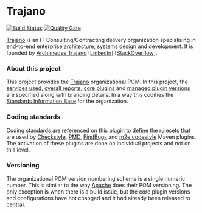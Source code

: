 Trajano
=======

[![Build Status](https://travis-ci.org/trajano/trajano.svg?branch=master)](https://travis-ci.org/trajano/trajano) [![Quality Gate](https://sonarcloud.io/api/badges/gate?key=net.trajano:trajano)](https://sonarcloud.io/dashboard?id=net.trajano:trajano)

[Trajano][] is an IT Consulting/Contracting delivery organization specialising
in end-to-end enterprise architecture, systems design and development.  It is
founded by [Archimedes Trajano][1] [[LinkedIn][LinkedIn]]
[[StackOverflow][StackOverflow]].

### About this project

This project provides the [Trajano][] organizational POM.  In this project, the [services used][2], [overall reports][4], [core plugins][3] and [managed plugin versions][5] are specified along with branding details.  In a way this codifies the [Standards Information Base][2] for the organization.

### Coding standards

[Coding standards][6] are referenced on this plugin to define the rulesets that
are used by [Checkstyle][], [PMD][PMD], [FindBugs][FindBugs] and
[m2e codestyle][m2e] Maven plugins.  The activation of these plugins are done
on individual projects and not on this level.

### Versioning

The organizational POM version numbering scheme is a single numeric number. This
is similar to the way [Apache][] does their POM versioning.  The only exception
is when there is a build issue, but the core plugin versions and configurations
have not changed and it had already been released to central.


[Trajano]: https://trajano.net/
[Apache]: http://apache.org/
[LinkedIn]: https://www.linkedin.com/in/trajano
[StackOverflow]: https://stackoverflow.com/users/242042/archimedes-trajano
[1]: https://trajano.net/
[2]: ./sib.html
[3]: ./plugins.html
[4]: ./project-reports.html
[5]: ./plugin-management.html
[6]: https://site.trajano.net/coding-standards
[PMD]: https://maven.apache.org/plugins/maven-pmd-plugin/
[Checkstyle]: https://maven.apache.org/plugins/maven-checkstyle-plugin/
[FindBugs]: https://gleclaire.github.io/findbugs-maven-plugin/
[m2e]: https://site.trajano.net/m2e-codestyle-maven-plugin/
